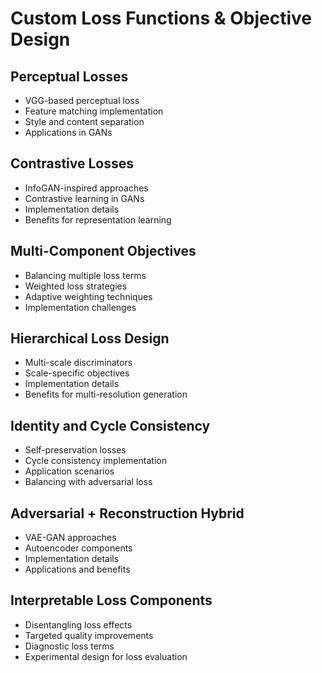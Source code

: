 # Custom Loss Functions & Objective Design

## Perceptual Losses
- VGG-based perceptual loss
- Feature matching implementation
- Style and content separation
- Applications in GANs

## Contrastive Losses
- InfoGAN-inspired approaches
- Contrastive learning in GANs
- Implementation details
- Benefits for representation learning

## Multi-Component Objectives
- Balancing multiple loss terms
- Weighted loss strategies
- Adaptive weighting techniques
- Implementation challenges

## Hierarchical Loss Design
- Multi-scale discriminators
- Scale-specific objectives
- Implementation details
- Benefits for multi-resolution generation

## Identity and Cycle Consistency
- Self-preservation losses
- Cycle consistency implementation
- Application scenarios
- Balancing with adversarial loss

## Adversarial + Reconstruction Hybrid
- VAE-GAN approaches
- Autoencoder components
- Implementation details
- Applications and benefits

## Interpretable Loss Components
- Disentangling loss effects
- Targeted quality improvements
- Diagnostic loss terms
- Experimental design for loss evaluation
